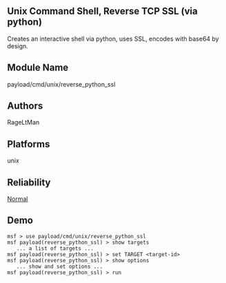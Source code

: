## Unix Command Shell, Reverse TCP SSL (via python)

Creates an interactive shell via python, uses SSL, encodes 
with base64 by design.


## Module Name
payload/cmd/unix/reverse_python_ssl

## Authors
RageLtMan





## Platforms
unix

## Reliability
[Normal](https://github.com/rapid7/metasploit-framework/wiki/Exploit-Ranking)

## Demo

```
msf > use payload/cmd/unix/reverse_python_ssl
msf payload(reverse_python_ssl) > show targets
   ... a list of targets ...
msf payload(reverse_python_ssl) > set TARGET <target-id>
msf payload(reverse_python_ssl) > show options
   ... show and set options ...
msf payload(reverse_python_ssl) > run
```
    
    